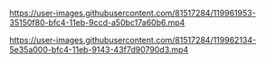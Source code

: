 


https://user-images.githubusercontent.com/81517284/119961953-35150f80-bfc4-11eb-9ccd-a50bc17a60b6.mp4


https://user-images.githubusercontent.com/81517284/119962134-5e35a000-bfc4-11eb-9143-43f7d90790d3.mp4


